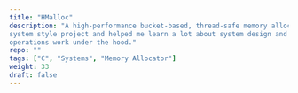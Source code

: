 ```yaml
---
title: "HMalloc"
description: "A high-performance bucket-based, thread-safe memory allocator. HMalloc was my first
system style project and helped me learn a lot about system design and how these
operations work under the hood."
repo: ""
tags: ["C", "Systems", "Memory Allocator"]
weight: 33
draft: false
---
```


